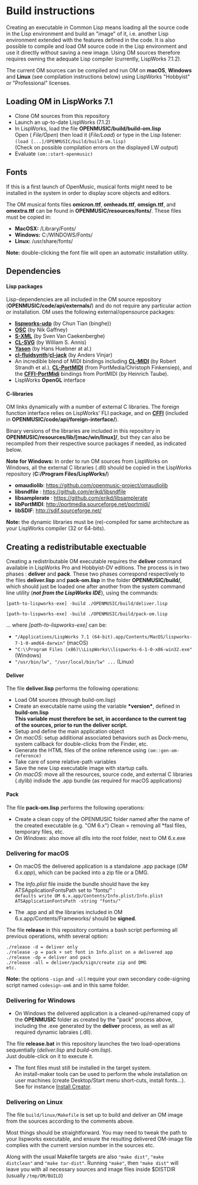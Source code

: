 # Build instructions 

Creating an executable in Common Lisp means loading all the source code in the Lisp environment and build an "image" of it, i.e. another Lisp environment extended with the features defined in the code.
It is also possible to compile and load OM source code in the Lisp environment and use it directly without saving a new image. Using OM sources therefore requires owning the adequate Lisp compiler (currently, LispWorks 7.1.2).

The current OM sources can be compiled and run OM on **macOS**, **Windows** and **Linux** (see compilation instructions below) using LispWorks "Hobbyist" or "Professional" licenses.

## Loading OM in LispWorks 7.1

- Clone OM sources from this repository
- Launch an up-to-date LispWorks (7.1.2)
- In LispWorks, load the file **OPENMUSIC/build/build-om.lisp**    
  Open ( _File/Open_) then load it (_File/Load_) or type in the Lisp listener: `(load [...]/OPENMUSIC/build/build-om.lisp)`     
  (Check on possible compilation errors on the displayed LW output)
- Evaluate `(om::start-openmusic)`

## Fonts

If this is a first launch of OpenMusic, musical fonts might need to be installed in the system in order to display score objects and editors.

The OM musical fonts files **omicron.ttf**, **omheads.ttf**, **omsign.ttf**, and **omextra.ttf** can be found in **OPENMUSIC/resources/fonts/**. These files must be copied in:
* **MacOSX:** /Library/Fonts/
* **Windows:** C:/WINDOWS/Fonts/
* **Linux:** /usr/share/fonts/ 

**Note:** double-clicking the font file will open an automatic installation utility.

## Dependencies

#### Lisp packages

Lisp-dependencies are all included in the OM source repository (**OPENMUSIC/code/api/externals/**) and do not require any particular action or installation. OM uses the following external/opensource packages:

- **[lispworks-udp](https://github.com/binghe/lispworks-udp)** (by Chun Tian (binghe))
- **[OSC](https://github.com/zzkt/osc)** (by Nik Gaffney)
- **[S-XML](https://common-lisp.net/project/s-xml/)** (by Sven Van Caekenberghe)
- **[CL-SVG](https://github.com/wmannis/cl-svg)** (by William S. Annis)
- **[Yason](https://github.com/phmarek/yason/)** (by Hans Huebner at al.) 
- **[cl-fluidsynth](https://github.com/andersvi/cl-fluidsynth)**/**[cl-jack](https://github.com/andersvi/cl-jack)** (by Anders Vinjar)
- An incredible blend of MIDI bindings including **[CL-MIDI](http://www.doc.gold.ac.uk/isms/lisp/midi/)** (by Robert Strandh et al.), **[CL-PortMIDI](https://github.com/chfin/cl-portmidi)** (from PortMedia/Christoph Finkensiep), and the **[CFFI-PortMidi](https://sourceforge.net/p/portmedia/code/HEAD/tree/portmidi/trunk/pm_cl/)** bindings from PortMIDI (by Heinrich Taube).
- LispWorks **OpenGL** interface

#### C-libraries

OM links dynamically with a number of external C libraries. The foreign function interface relies on LispWorks' FLI package, and on **[CFFI](https://common-lisp.net/project/cffi/)** (included in **OPENMUSIC/code/api/foreign-interface/**).

Binary versions of the libraries are included in this repository in **OPENMUSIC/resources/lib/[mac/win/linux]/**, but they can also be recompiled from their respective source packages if needed, as indicated below.

**Note for Windows:** In order to run OM sources from LispWorks on Windows, all the external C libraries (.dll) should be copied in the LispWorks repository (**C:/Program Files/LispWorks/**)

- **omaudiolib**: https://github.com/openmusic-project/omaudiolib
- **libsndfile** : https://github.com/erikd/libsndfile
- **libsamplerate** : https://github.com/erikd/libsamplerate
- **libPortMIDI**: http://portmedia.sourceforge.net/portmidi/
- **libSDIF**: http://sdif.sourceforge.net/ 

**Note:** the dynamic libraries must be (re)-compiled for same architecture as your LispWorks compiler (32 or 64-bits).

## Creating a redistributable exectuable

Creating a redistributable OM executable requires the **deliver** command available in LispWorks Pro and Hobbyist-DV editions.
The process is in two phases : **deliver** and **pack**. 
These two phases correspond respectively to the files **deliver.lisp** and **pack-om.lisp** in the folder **OPENMUSIC/build/**, which should just be loaded one after another from the system command line utility (**_not from the LispWorks IDE_**), using the commands:

`[path-to-lispworks-exe] -build ./OPENMUSIC/build/deliver.lisp`

`[path-to-lispworks-exe] -build ./OPENMUSIC/build/pack-om.lisp`

... where _[path-to-lispworks-exe]_  can be:
- `"/Applications/LispWorks 7.1 (64-bit).app/Contents/MacOS/lispworks-7-1-0-amd64-darwin"` (macOS)
- `"C:\\Program Files (x86)\\LispWorks\\lispworks-6-1-0-x86-win32.exe"` (Windows)
- `"/usr/bin/lw", "/usr/local/bin/lw" ...` (Linux)

#### Deliver

The file **deliver.lisp** performs the following operations:

- Load OM sources (through build-om.lisp)
- Create an executable name using the variable **\*version\***, defined in **build-om.lisp**     
**This variable must therefore be set, in accordance to the current tag of the sources, prior to run the deliver script.**
- Setup and define the main application object
- _On macOS_: setup additional associated behaviors such as Dock-menu, system callback for double-clicks from the Finder, etc.
- Generate the HTML files of the online reference using `(om::gen-om-reference)` 
- Take care of some relative-path variables 
- Save the new Lisp executable image with startup calls.
- _On macOS_: move all the resources, source code, and external C libraries (.dylib) indisde the .app bundle (as required for macOS applications)

#### Pack

The file **pack-om.lisp** performs the following operations:

- Create a clean copy of the OPENMUSIC folder named after the name of the created executable (e.g. "OM 6.x")
Clean = removing all \*fasl files, temporary files, etc.
- _On Windows_: also move all dlls into the root folder, next to OM 6.x.exe

### Delivering for macOS 

- On macOS the delivered application is a standalone .app package (_OM 6.x.app_), which can be packed into a zip file or a DMG.

- The _Info.plist_ file inside the bundle should have the key ATSApplicationFontsPath set to "fonts/" :     
`defaults write OM 6.x.app/Contents/Info.plist/Info.plist ATSApplicationFontsPath -string "fonts/"`

- The .app and all the libraries included in OM 6.x.app/Contents/Frameworks/ should be **signed**.

The file **release** in this repository contains a bash script performing all previous operations, whith several option:

```
./release -d = deliver only
./release -p = pack + set font in Info.plist on a delivered app 
./release -dp = deliver and pack
./release -all = deliver/pack/sign/create zip and DMG
etc.
```

**Note:** the options `-sign` and `-all` require your own secondary code-signing script named `codesign-om6` and in this same folder.

### Delivering for Windows

- On Windows the delivered application is a cleaned-up/renamed copy of the **OPENMUSIC** folder as created by the "pack" process above, including the .exe generated by the **deliver** process, as well as all required dynamic labraies (.dll). 

The file **release.bat** in this repository launches the two load-operations sequentially (_deliver.lisp_ and _build-om.lisp_).    
Just double-click on it to execute it.

- The font files must still be installed in the target system.     
An install-maker tools can be used to perform the whole installation on user machines (create Desktop/Start menu short-cuts, install fonts...). See for instance [Install Creator](https://www.clickteam.com/install-creator-2).

### Delivering on Linux ###

 The file `build/linux/Makefile` is set up to build and deliver an OM image from the sources according to
 the comments above.

  Most things should be straightforward.  You may need to tweak the path to your lispworks executable, and ensure the
  resulting delivered OM-image file complies with the current version number in the sources etc.

  Along with the usual Makefile targets are also `"make dist"`, `"make distclean"` and `"make tar-dist"`.  Running
  `"make"`, then `"make dist"` will leave you with all necessary sources and image files inside $DISTDIR (usually
  `/tmp/OM/BUILD`)
